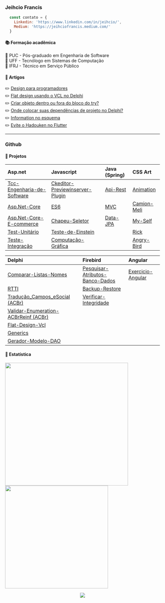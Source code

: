 ### Jeihcio Francis

```js
  const contato = {
    Linkedin: 'https://www.linkedin.com/in/jeihcio/',
    Medium: 'https://jeihciofrancis.medium.com/'
  }
```

#### :books: Formação acadêmica 

:closed_book: PUC - Pós-graduado em Engenharia de Software <br/>
:orange_book: UFF - Tecnólogo em Sistemas de Computação<br/>
:ledger: IFRJ - Técnico em Serviço Público

#### :pencil: Artigos

:pencil2: [Design para programadores](https://www.linkedin.com/pulse/design-para-programadores-jeihcio-francis/)<br/>
:pencil2: [Flat design usando o VCL no Delphi](https://www.linkedin.com/pulse/flat-design-usando-o-vcl-delphi-jeihcio-francis/)<br/>
:pencil2: [Criar objeto dentro ou fora do bloco do try?](https://www.linkedin.com/pulse/criar-objeto-dentro-ou-fora-do-bloco-try-jeihcio-francis/)<br/>
:pencil2: [Onde colocar suas dependências de projeto no Delphi?](https://www.linkedin.com/pulse/onde-colocar-suas-depend%C3%AAncias-de-projeto-delphi-jeihcio-francis/)<br/>
:pencil2: [Information no esquema](https://www.linkedin.com/pulse/information-esquema-jeihcio-francis/)<br/>
:pencil2: [Evite o Hadouken no Flutter](https://www.linkedin.com/pulse/evite-o-hadouken-flutter-jeihcio-francis/)<br/>

---

### Github

#### :triangular_ruler: Projetos

| Asp.net | Javascript | Java (Spring) | CSS Art |
| :--- | :--- | :--- | :--- |
| [Tcc-Engenharia-de-Software](https://github.com/jeihcio/tcc-engenharia-de-software) | [Ckeditor-Previewinserver-Plugin](https://github.com/jeihcio/ckeditor-previewinserver-plugin) | [Api-Rest](https://github.com/jeihcio/exercicio-spring-api-rest) | [Animation](https://github.com/jeihcio/animation-with-css) | 
| [Asp.Net-Core](https://github.com/jeihcio/exercicio-asp.net-core) | [ES6](https://github.com/jeihcio/exercicio-es6) | [MVC](https://github.com/jeihcio/exercicio-spring-mvc) | [Camion-Meli](https://github.com/jeihcio/camion-meli-css) | 
| [Asp.Net-Core-E-commerce](https://github.com/jeihcio/exercicio-asp.net-core-e-commerce) | [Chapeu-Seletor](https://github.com/jeihcio/Chapeu-Seletor) | [Data-JPA](https://github.com/jeihcio/exercicio-Spring-Data-JPA) | [My-Self](https://github.com/jeihcio/my-self-css) | 
| [Test-Unitário](https://github.com/jeihcio/exercicio-test-unitario-csharp) | [Teste-de-Einstein](https://github.com/jeihcio/Teste-de-Einstein) | | [Rick](https://github.com/jeihcio/rick-css) | 
| [Teste-Integração](https://github.com/jeihcio/exercicio-teste-integracao) | [Computação-Gráfica](https://github.com/jeihcio/Computacao-Grafica) | | [Angry-Bird](https://github.com/jeihcio/angry-bird) | 

| Delphi | Firebird | Angular |
| :--- | :--- | :--- |
| [Comparar-Listas-Nomes](https://github.com/jeihcio/comparar-listas-nomes) | [Pesquisar-Atributos-Banco-Dados](https://github.com/jeihcio/Pesquisar-Atributos-Banco-Dados-Firebird) | [Exercicio-Angular](https://github.com/jeihcio/exercicio-angular) |
| [RTTI](https://github.com/jeihcio/rtti-delphi) | [Backup-Restore](https://github.com/jeihcio/backup-restore-firebird) | |
| [Tradução_Campos_eSocial (ACBr)](https://github.com/jeihcio/traducao_campos_esocial) | [Verificar-Integridade](https://github.com/jeihcio/verificar-integridade-banco-firebird) | |
| [Validar-Enumeration-ACBrReinf (ACBr)](https://github.com/jeihcio/Validar-Enumeration-ACBrReinf) | | |
| [Flat-Design-Vcl](https://github.com/jeihcio/flat-design-vcl-delphi) | | |
| [Generics](https://github.com/jeihcio/Exercicio-de-Generics) | | |
| [Gerador-Modelo-DAO](https://github.com/jeihcio/gerador-modelo-DAO) | | |

#### :loudspeaker: Estatística

<div>
  <img src='https://github-readme-stats.vercel.app/api?username=jeihcio&show_icons=true&theme=dark' width="400px"/>
  <img src='https://github-readme-stats.vercel.app/api/top-langs/?username=jeihcio&layout=compact&theme=dark' width="335px"/></td>
</div>

<p align="center">
  <img src="https://badges.pufler.dev/visits/jeihcio/jeihcio?logo=GitHub&label=Visits&color=success&logoColor=white&style=flat-square"/>
</p>
